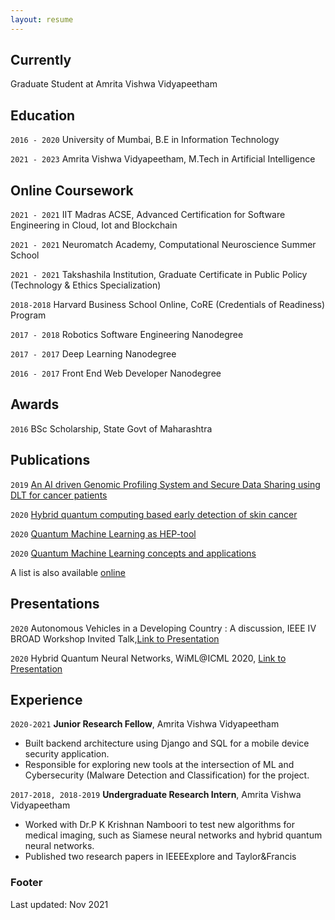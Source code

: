 ```yaml
---
layout: resume
---
```

## Currently
Graduate Student at Amrita Vishwa Vidyapeetham


## Education

`2016 - 2020`
University of Mumbai, B.E in Information Technology 

`2021 - 2023`
Amrita Vishwa Vidyapeetham, M.Tech in Artificial Intelligence

## Online Coursework 

`2021 - 2021`
IIT Madras ACSE, Advanced Certification for Software Engineering in Cloud, Iot and Blockchain

`2021 - 2021`
Neuromatch Academy, Computational Neuroscience Summer School

`2021 - 2021`
Takshashila Institution, Graduate Certificate in Public Policy (Technology & Ethics Specialization)

`2018-2018`
Harvard Business School Online, CoRE (Credentials of Readiness) Program

`2017 - 2018`
Robotics Software Engineering Nanodegree 

`2017 - 2017`
Deep Learning Nanodegree 

`2016 - 2017`
Front End Web Developer Nanodegree

## Awards

`2016`
BSc Scholarship, State Govt of Maharashtra 

## Publications

`2019`
[An AI driven Genomic Profiling System and Secure Data Sharing using DLT for cancer patients](https://ieeexplore.ieee.org/document/8973020)

`2020`
[ Hybrid quantum computing based early detection of skin cancer](http://url310.tandfonline.com/ls/click?upn=odl8Fji2pFaByYDqV3bjGMQo8st9of2228V6AcSFNq3t86qU90pAx-2BEad4OTI0D6sA8oPQ2ZJVN1dPO1Q92cT6uWsFVqYLU9dH3TFkv4UY4-3D49wq_cjuZS4RWd2rmllHwS-2Fk374ljvjO-2BEFqm2bq82rNzqflM6Fj0JXxMFPeu33bkyrBUkQ8mqGq1GwPxmf52s817qGRbMvzCupCUtE6lNIaCeBDOxKg0sZpi1VUUJGtfP73KafLwbR-2Bp-2BSpUcR77BhZ2ln7Gzir3eEcfMSXVpJ1M1-2BdH-2F-2BKteIJZoPmKUQZ2SDagtVOhYq1iBXEIBHNRnbwvAY02VJ6LST1BiMg29Qx-2BLC-2FUzCk81-2Bt1Gaqg-2FjNwsfFWxJOc9MahaeYJXmPjib8Mc-2B004uQRk-2BGsm583o6Qho2o-3D)

`2020`
[Quantum Machine Learning as HEP-tool](https://jaorduz.github.io/talks/2020-07-09-talk-1)

`2020`
[Quantum Machine Learning concepts and applications](https://research.latinxinai.org/papers/neurips/2020/pdf/JavierOrduz_short.pdf)

A list is also available [online](https://scholar.google.com/citations?user=K_ST0dMAAAAJ&hl=en)

## Presentations

`2020`
Autonomous Vehicles in a Developing Country : A discussion, IEEE IV BROAD Workshop Invited Talk,<a href="https://docs.google.com/presentation/d/e/2PACX-1vTaJWo33Ew_ut4brWYmXTA2xTBvmiM7lc1S38E4lvdtrnYpkYHm0JI7oOXwRheOBeJ006oXHZ_rXVT2/pub?start=false&loop=false&delayms=3000&slide=id.g9557a19c5a_1_444">Link to Presentation</a>

`2020`
Hybrid Quantum Neural Networks, WiML@ICML 2020, <a href="">Link to Presentation</a>

## Experience

`2020-2021`
__Junior Research Fellow__, Amrita Vishwa Vidyapeetham 

- Built backend architecture using Django and SQL for a mobile device security application.
- Responsible for exploring new tools at the intersection of ML and Cybersecurity (Malware Detection and Classification) for the project.

`2017-2018, 2018-2019`
__Undergraduate Research Intern__, Amrita Vishwa Vidyapeetham 

- Worked with Dr.P K Krishnan Namboori to test new algorithms for medical imaging, such as Siamese neural networks and hybrid quantum neural networks. 
- Published two research papers in IEEEExplore and Taylor&Francis

### Footer

Last updated: Nov 2021


